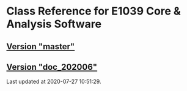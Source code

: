 # Class Reference for E1039 Core & Analysis Software
## [Version "master"](master/)
## [Version "doc_202006"](doc_202006/)
Last updated at 2020-07-27 10:51:29.

